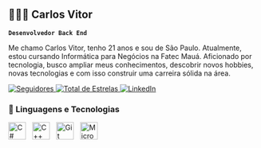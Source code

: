 ## 🧑🏾‍💻 Carlos Vitor

**`Desenvolvedor Back End`**

  Me chamo Carlos Vitor, tenho 21 anos e sou de São Paulo. Atualmente, estou cursando Informática para Negócios na Fatec Mauá. Aficionado por tecnologia, busco ampliar meus conhecimentos, descobrir novos hobbies, novas tecnologias e com isso construir uma carreira sólida na área. 

<a href="https://github.com/carlos7nas?tab=followers">
        <img 
            alt="Seguidores" 
            title="Me siga no GitHub!" 
            src="https://custom-icon-badges.demolab.com/github/followers/carlos7nas?color=236ad3&labelColor=1155ba&style=for-the-badge&logo=github&label=Seguidores&logoColor=white"
        />
    </a>
    <a href="https://github.com/carlos7nas?tab=repositories&sort=stargazers">
        <img 
            alt="Total de Estrelas" 
            title="Total de Estrelas GitHub" 
            src="https://custom-icon-badges.demolab.com/github/stars/carlos7nas?color=55960c&style=for-the-badge&labelColor=488207&logo=star&label=estrelas"
        />
    </a>
    <a href="www.linkedin.com/in/carlosvitordonascimento">
        <img 
            alt="LinkedIn" 
            title="LinkedIn" 
            src="https://img.shields.io/badge/LinkedIn-%230077B5.svg?style=flat-square&logo=linkedin&logoColor=white)](https://www.linkedin.com/in/carlosvitordonascimento)"
        />
    </a>

### 🤖 Linguagens e Tecnologias
<img 
  align="left" 
  alt="C#" 
  title="C#" 
  height="35px" 
  style="padding-right: 10px;" 
  src="https://cdn.jsdelivr.net/gh/devicons/devicon@latest/icons/csharp/csharp-original.svg"
/>
<img 
  align="left" 
  alt="C++" 
  title="C++" 
  height="35px" 
  style="padding-right: 10px;" 
  src="https://cdn.jsdelivr.net/gh/devicons/devicon@latest/icons/cplusplus/cplusplus-original.svg"
/>
<img 
  align="left" 
  alt="Git" 
  title="Git" 
  height="35px" 
  style="padding-right: 10px;" 
  src="https://cdn.jsdelivr.net/gh/devicons/devicon@latest/icons/git/git-original.svg"
/>
<img 
  align="left" 
  alt="Microsoft SQL Server" 
  title="Microsoft SQL Server" 
  height="35px" 
  style="padding-right: 10px;" 
  src="https://cdn.jsdelivr.net/gh/devicons/devicon@latest/icons/microsoftsqlserver/microsoftsqlserver-plain.svg"
/>

<br/>
